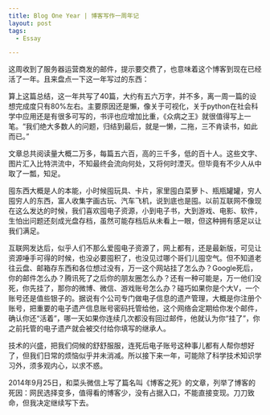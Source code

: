 ```yaml
---
title: Blog One Year | 博客写作一周年记
layout: post
tags:
  - Essay

---
```



这周收到了服务器运营商发的邮件，提示要交费了，也意味着这个博客到现在已经活了一年。且来盘点一下这一年写过的东西：

算上这篇总结，这一年共写了40篇，大约有五六万字，并不多，离一周一篇的设想完成度只有80%左右。主要原因还是懶，像关于可视化，关于python在社会科学中应用还是有很多可写的，书评也应增加比重，《众病之王》就很值得写上一笔。“我们绝大多数人的问题，归结到最后，就是一懒，二拖，三不肯读书，如此而已。”

文章总共阅读量大概二万多，每篇五六百，高的三千多，低的百十人。这些文字、图片汇入比特洪流中，不知最终会流向何处，又将何时湮灭。但毕竟有不少人从中取了一瓢，知足。

囤东西大概是人的本能，小时候囤玩具、卡片，家里囤白菜萝卜、瓶瓶罐罐，穷人囤穷人的东西，富人收集字画古玩、汽车飞机，说到底也是囤。以前互联网不像现在这么发达的时候，我们喜欢囤电子资源，小到电子书，大到游戏、电影、软件，生怕出问题还刻成光盘存档，虽然可能存档后从未看上一眼，但这种拥有感足以让我们满足。

互联网发达后，似乎人们不那么爱囤电子资源了，网上都有，还是最新版，可见让资源唾手可得的时候，也没必要囤积了，也没见过哪个哥们儿囤空气。但不知道老往云盘、邮箱存东西和各位想过没有，万一这个网站挂了怎么办？Google死后，你的邮件怎么办？腾讯死了之后你的朋友圈怎么办？还有一种可能是，万一他们没死，你先挂了，那你的微博、微信、游戏账号怎么办？碰巧如果你是个大V，一个账号还是值些银子的。据说有个公司专门做电子信息的遗产管理，大概是你注册个账号，把重要的电子遗产信息账号密码托管给他，这个网络会定期给你发个邮件，确认你还“活着”，哪一天如果你连续几次都没有回过邮件，他就认为你“挂了”，你之前托管的电子遗产就会被交付给你填写的继承人。

技术的兴盛，把我们伺候的舒舒服服，连死后电子账号这种事儿都有人帮你想好了，但我们日常的烦恼似乎并未消减。所以接下来一年，可能除了科学技术知识学习外，须多观内心，以求不惑。

2014年9月25日，和菜头微信上写了篇名叫《博客之死》的文章，列举了博客的死因：网民选择变多，值得看的博客少，没有占据入口，不能直接变现。刀刀致命，但我决定继续写下去。